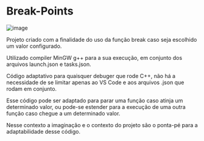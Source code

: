 # Break-Points

![image](https://github.com/FelipeJanuario/breakpoints/assets/96888435/76b5cada-8563-418b-8b3d-bb6c7f6166fe)



Projeto criado com a finalidade do uso da função break caso seja escolhido um valor configurado.

Utilizado compiler MinGW g++ para a sua execução, em conjunto dos arquivos launch.json e tasks.json.

Código adaptativo para quaisquer debuger que rode C++, não há a necessidade de se limitar apenas ao VS Code e aos arquivos .json que rodam em conjunto.

Esse código pode ser adaptado para parar uma função caso atinja um determinado valor, ou pode-se estender para a execução de uma outra função caso chegue a um determinado valor.

Nesse contexto a imaginação e o contexto do projeto são o ponta-pé para a adaptabilidade desse código.


